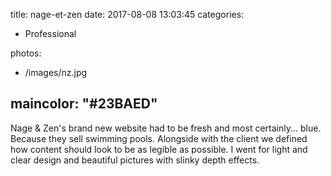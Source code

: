 title: nage-et-zen
date: 2017-08-08 13:03:45
categories:
- Professional

photos:
- /images/nz.jpg

maincolor: "#23BAED"
---

Nage & Zen's brand new website had to be fresh and most certainly... blue. Because they sell swimming pools. Alongside with the client we defined how content should look to be as legible as possible. I went for light and clear design and beautiful pictures with slinky depth effects.